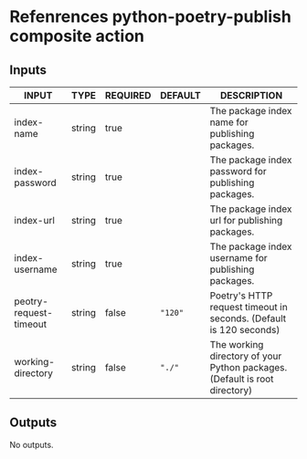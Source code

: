 # Refenrences python-poetry-publish composite action

## Inputs

<!-- AUTO-DOC-INPUT:START - Do not remove or modify this section -->

| INPUT                  | TYPE   | REQUIRED | DEFAULT | DESCRIPTION                                                                |
| ---------------------- | ------ | -------- | ------- | -------------------------------------------------------------------------- |
| index-name             | string | true     |         | The package index name for publishing packages.                            |
| index-password         | string | true     |         | The package index password for publishing packages.                        |
| index-url              | string | true     |         | The package index url for publishing packages.                             |
| index-username         | string | true     |         | The package index username for publishing packages.                        |
| peotry-request-timeout | string | false    | `"120"` | Poetry's HTTP request timeout in seconds. (Default is 120 seconds)         |
| working-directory      | string | false    | `"./"`  | The working directory of your Python packages. (Default is root directory) |

<!-- AUTO-DOC-INPUT:END -->

## Outputs

<!-- AUTO-DOC-OUTPUT:START - Do not remove or modify this section -->

No outputs.

<!-- AUTO-DOC-OUTPUT:END -->
